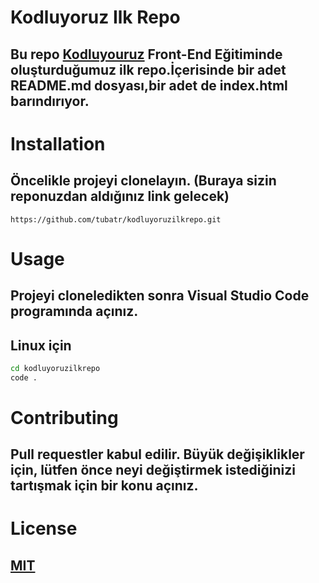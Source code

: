 # **Kodluyoruz Ilk Repo**


## Bu repo [Kodluyouruz](https://www.kodluyoruz.org/) Front-End Eğitiminde oluşturduğumuz ilk repo.İçerisinde bir adet README.md dosyası,bir adet de index.html barındırıyor.


# **Installation**


## Öncelikle projeyi clonelayın. (Buraya sizin reponuzdan aldığınız link gelecek)

 ``` https://github.com/tubatr/kodluyoruzilkrepo.git ```


# **Usage**


## Projeyi cloneledikten sonra Visual Studio Code programında açınız.


## Linux için


 ```bash
 cd kodluyoruzilkrepo 
code .
```


# **Contributing**


## Pull requestler kabul edilir. Büyük değişiklikler için, lütfen önce neyi değiştirmek istediğinizi tartışmak için bir konu açınız.


# **License**


## [MIT](https://choosealicense.com/licenses/mit/)
 
  


